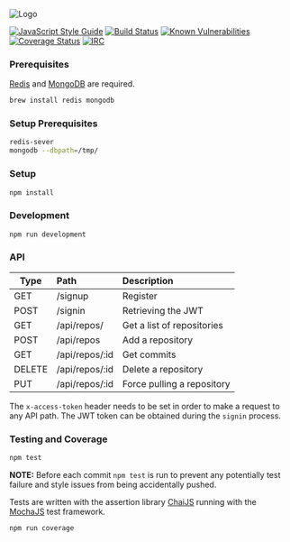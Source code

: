 ![Logo](https://github.com/posidron/posidron.github.io/raw/master/static/images/argus.png)

[![JavaScript Style Guide](https://img.shields.io/badge/code_style-standard-brightgreen.svg)](https://standardjs.com)
[![Build Status](https://api.travis-ci.org/MozillaSecurity/argus.svg?branch=master)](https://travis-ci.org/MozillaSecurity/argus) [![Known Vulnerabilities](https://snyk.io/test/github/mozillasecurity/argus/badge.svg)](https://snyk.io/test/github/mozillasecurity/argus)
[![Coverage Status](https://coveralls.io/repos/github/MozillaSecurity/argus/badge.svg?branch=master)](https://coveralls.io/github/MozillaSecurity/argus?branch=master) [![IRC](https://img.shields.io/badge/IRC-%23fuzzing-1e72ff.svg?style=flat)](https://www.irccloud.com/invite?channel=%23fuzzing&amp;hostname=irc.mozilla.org&amp;port=6697&amp;ssl=1)


### Prerequisites

[Redis](https://redis.io/download) and
[MongoDB](https://docs.mongodb.com/manual/tutorial/install-mongodb-on-ubuntu/#install-mongodb-community-edition) are required.

```bash
brew install redis mongodb
```

### Setup Prerequisites

```bash
redis-sever
mongodb --dbpath=/tmp/
```

### Setup
```bash
npm install
```

### Development

```bash
npm run development
```

### API

| Type   | Path           | Description                |
| -------|:---------------| :--------------------------|
| GET    | /signup        | Register                   |
| POST   | /signin        | Retrieving the JWT         |
| GET    | /api/repos/    | Get a list of repositories |
| POST   | /api/repos     | Add a repository           |
| GET    | /api/repos/:id | Get commits                |
| DELETE | /api/repos/:id | Delete a repository        |
| PUT    | /api/repos/:id | Force pulling a repository |


The ```x-access-token``` header needs to be set in order to make a request to any API path. The JWT token can be obtained during the ```signin``` process.

### Testing and Coverage

```bash
npm test
```

**NOTE:** Before each commit ```npm test``` is run to prevent any potentially test failure and style issues from being accidentally pushed.

Tests are written with the assertion library [ChaiJS](http://chaijs.com/api/bdd) running with the [MochaJS](https://mochajs.org) test framework.

```bash
npm run coverage
```
